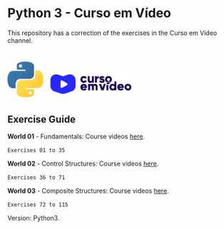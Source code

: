 # Python 3 - Curso em Vídeo
This repository has a correction of the exercises in the Curso em Vídeo channel.

<h1 align="left">
   <img src="img/python.png" width="80px" />
   <img src="img/curso_em_video.jpg" width="200px" />
</h1>


## Exercise Guide

**World 01** - Fundamentals: Course videos [here](https://www.youtube.com/playlist?list=PLHz_AreHm4dlKP6QQCekuIPky1CiwmdI6).

	Exercises 01 to 35

 **World 02** - Control Structures: Course videos [here](https://www.youtube.com/playlist?list=PLHz_AreHm4dk_nZHmxxf_J0WRAqy5Czye).

	Exercises 36 to 71

 **World 03** - Composite Structures: Course videos [here](https://www.youtube.com/playlist?list=PLHz_AreHm4dksnH2jVTIVNviIMBVYyFnH).

	Exercises 72 to 115

Version: Python3.
